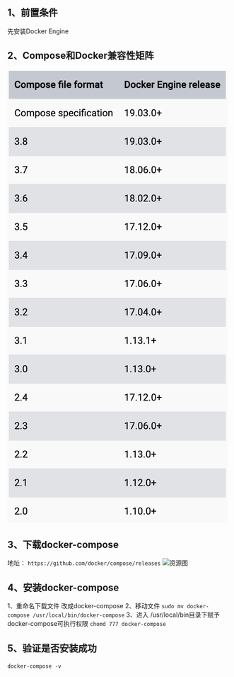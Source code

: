 ## 1、前置条件
先安装Docker Engine
## 2、Compose和Docker兼容性矩阵
![矩阵图](images/image.png)
## 3、下载docker-compose
地址：
```https://github.com/docker/compose/releases```
![资源图](images/compose资源图.png)
## 4、安装docker-compose
1、重命名下载文件 改成docker-compose
2、移动文件
``` sudo mv docker-compose /usr/local/bin/docker-compose ```
3、进入 /usr/local/bin目录下赋予docker-compose可执行权限
```chomd 777 docker-compose```
## 5、验证是否安装成功
```docker-compose -v ```
